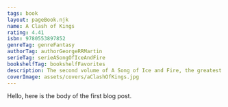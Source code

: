 ```yaml
---
tags: book
layout: pageBook.njk
name: A Clash of Kings
rating: 4.41
isbn: 9780553897852
genreTag: genreFantasy
authorTag: authorGeorgeRRMartin
serieTag: serieASongOfIceAndFire
bookshelfTag: bookshelfFavorites
description: The second volume of A Song of Ice and Fire, the greatest fantasy epic of the modern age. GAME OF THRONES is now a major TV series from HBO, featuring a stellar cast.Throughout Westeros, the cold winds are rising.From the ancient citadel of Dragonstone to the forbidding lands of Winterfell, chaos reigns as pretenders to the Iron Throne of the Seven Kingdoms stake their claims through tempest, turmoil and war.As a prophecy of doom cuts across the sky - a comet the colour of blood and flame - five factions struggle for control of a divided land. Brother plots against brother and the dead rise to walk in the night.Against a backdrop of incest, fratricide, alchemy and murder, the price of glory is measured in blood.
coverImage: assets/covers/aClashOfKings.jpg
---
```


Hello, here is the body of the first blog post.